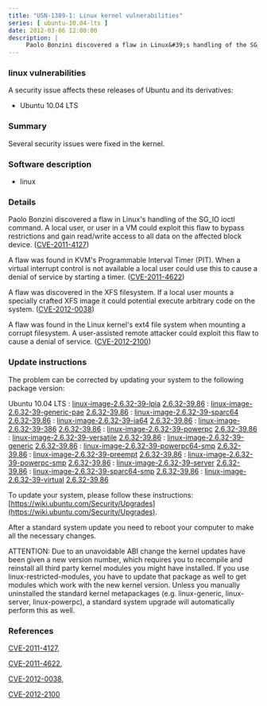 ```yaml
---
title: "USN-1389-1: Linux kernel vulnerabilities"
series: [ ubuntu-10.04-lts ]
date: 2012-03-06 12:00:00
description: |
     Paolo Bonzini discovered a flaw in Linux&#39;s handling of the SG_IO ioctl command. A local user, or user in a VM could exploit this flaw to bypass restrictions and gain read/write access to all data on the affected block device. ([CVE-2011-4127](http://people.ubuntu.com/~ubuntu-security/cve/CVE-2011-4127))
--- 
```

 
### linux vulnerabilities

A security issue affects these releases of Ubuntu and its derivatives:

* Ubuntu 10.04 LTS

### Summary

Several security issues were fixed in the kernel. 

### Software description

* linux 

### Details

 Paolo Bonzini discovered a flaw in Linux&#39;s handling of the SG_IO ioctl command. A local user, or user in a VM could exploit this flaw to bypass restrictions and gain read/write access to all data on the affected block device. ([CVE-2011-4127](http://people.ubuntu.com/~ubuntu-security/cve/CVE-2011-4127))

A flaw was found in KVM&#39;s Programmable Interval Timer (PIT). When a virtual interrupt control is not available a local user could use this to cause a denial of service by starting a timer. ([CVE-2011-4622](http://people.ubuntu.com/~ubuntu-security/cve/CVE-2011-4622))

A flaw was discovered in the XFS filesystem. If a local user mounts a specially crafted XFS image it could potential execute arbitrary code on the system. ([CVE-2012-0038](http://people.ubuntu.com/~ubuntu-security/cve/CVE-2012-0038))

A flaw was found in the Linux kernel&#39;s ext4 file system when mounting a corrupt filesystem. A user-assisted remote attacker could exploit this flaw to cause a denial of service. ([CVE-2012-2100](http://people.ubuntu.com/~ubuntu-security/cve/CVE-2012-2100)) 

### Update instructions

The problem can be corrected by updating your system to the following package version:

Ubuntu 10.04 LTS
 : [linux-image-2.6.32-39-lpia](https://launchpad.net/ubuntu/+source/linux) <span> [2.6.32-39.86](https://launchpad.net/ubuntu/+source/linux/2.6.32-39.86) </span> 
 : [linux-image-2.6.32-39-generic-pae](https://launchpad.net/ubuntu/+source/linux) <span> [2.6.32-39.86](https://launchpad.net/ubuntu/+source/linux/2.6.32-39.86) </span> 
 : [linux-image-2.6.32-39-sparc64](https://launchpad.net/ubuntu/+source/linux) <span> [2.6.32-39.86](https://launchpad.net/ubuntu/+source/linux/2.6.32-39.86) </span> 
 : [linux-image-2.6.32-39-ia64](https://launchpad.net/ubuntu/+source/linux) <span> [2.6.32-39.86](https://launchpad.net/ubuntu/+source/linux/2.6.32-39.86) </span> 
 : [linux-image-2.6.32-39-386](https://launchpad.net/ubuntu/+source/linux) <span> [2.6.32-39.86](https://launchpad.net/ubuntu/+source/linux/2.6.32-39.86) </span> 
 : [linux-image-2.6.32-39-powerpc](https://launchpad.net/ubuntu/+source/linux) <span> [2.6.32-39.86](https://launchpad.net/ubuntu/+source/linux/2.6.32-39.86) </span> 
 : [linux-image-2.6.32-39-versatile](https://launchpad.net/ubuntu/+source/linux) <span> [2.6.32-39.86](https://launchpad.net/ubuntu/+source/linux/2.6.32-39.86) </span> 
 : [linux-image-2.6.32-39-generic](https://launchpad.net/ubuntu/+source/linux) <span> [2.6.32-39.86](https://launchpad.net/ubuntu/+source/linux/2.6.32-39.86) </span> 
 : [linux-image-2.6.32-39-powerpc64-smp](https://launchpad.net/ubuntu/+source/linux) <span> [2.6.32-39.86](https://launchpad.net/ubuntu/+source/linux/2.6.32-39.86) </span> 
 : [linux-image-2.6.32-39-preempt](https://launchpad.net/ubuntu/+source/linux) <span> [2.6.32-39.86](https://launchpad.net/ubuntu/+source/linux/2.6.32-39.86) </span> 
 : [linux-image-2.6.32-39-powerpc-smp](https://launchpad.net/ubuntu/+source/linux) <span> [2.6.32-39.86](https://launchpad.net/ubuntu/+source/linux/2.6.32-39.86) </span> 
 : [linux-image-2.6.32-39-server](https://launchpad.net/ubuntu/+source/linux) <span> [2.6.32-39.86](https://launchpad.net/ubuntu/+source/linux/2.6.32-39.86) </span> 
 : [linux-image-2.6.32-39-sparc64-smp](https://launchpad.net/ubuntu/+source/linux) <span> [2.6.32-39.86](https://launchpad.net/ubuntu/+source/linux/2.6.32-39.86) </span> 
 : [linux-image-2.6.32-39-virtual](https://launchpad.net/ubuntu/+source/linux) <span> [2.6.32-39.86](https://launchpad.net/ubuntu/+source/linux/2.6.32-39.86) </span> 

To update your system, please follow these instructions: [https://wiki.ubuntu.com/Security/Upgrades](https://wiki.ubuntu.com/Security/Upgrades).

After a standard system update you need to reboot your computer to make all the necessary changes.

ATTENTION: Due to an unavoidable ABI change the kernel updates have been given a new version number, which requires you to recompile and reinstall all third party kernel modules you might have installed. If you use linux-restricted-modules, you have to update that package as well to get modules which work with the new kernel version. Unless you manually uninstalled the standard kernel metapackages (e.g. linux-generic, linux-server, linux-powerpc), a standard system upgrade will automatically perform this as well. 

### References

 [CVE-2011-4127](http://people.ubuntu.com/~ubuntu-security/cve/CVE-2011-4127), 

 [CVE-2011-4622](http://people.ubuntu.com/~ubuntu-security/cve/CVE-2011-4622), 

 [CVE-2012-0038](http://people.ubuntu.com/~ubuntu-security/cve/CVE-2012-0038), 

 [CVE-2012-2100](http://people.ubuntu.com/~ubuntu-security/cve/CVE-2012-2100)
 
